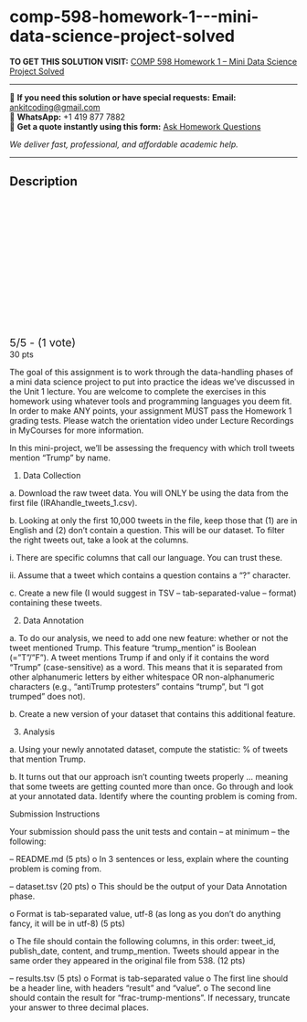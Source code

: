 # comp-598-homework-1---mini-data-science-project-solved
**TO GET THIS SOLUTION VISIT:** [COMP 598 Homework 1 – Mini Data Science Project Solved](https://www.ankitcodinghub.com/product/comp-598-homework-1-mini-data-science-project-solved/)


---

📩 **If you need this solution or have special requests:** **Email:** ankitcoding@gmail.com  
📱 **WhatsApp:** +1 419 877 7882  
📄 **Get a quote instantly using this form:** [Ask Homework Questions](https://www.ankitcodinghub.com/services/ask-homework-questions/)

*We deliver fast, professional, and affordable academic help.*

---

<h2>Description</h2>



<div class="kk-star-ratings kksr-auto kksr-align-center kksr-valign-top" data-payload="{&quot;align&quot;:&quot;center&quot;,&quot;id&quot;:&quot;110759&quot;,&quot;slug&quot;:&quot;default&quot;,&quot;valign&quot;:&quot;top&quot;,&quot;ignore&quot;:&quot;&quot;,&quot;reference&quot;:&quot;auto&quot;,&quot;class&quot;:&quot;&quot;,&quot;count&quot;:&quot;1&quot;,&quot;legendonly&quot;:&quot;&quot;,&quot;readonly&quot;:&quot;&quot;,&quot;score&quot;:&quot;5&quot;,&quot;starsonly&quot;:&quot;&quot;,&quot;best&quot;:&quot;5&quot;,&quot;gap&quot;:&quot;4&quot;,&quot;greet&quot;:&quot;Rate this product&quot;,&quot;legend&quot;:&quot;5\/5 - (1 vote)&quot;,&quot;size&quot;:&quot;24&quot;,&quot;title&quot;:&quot;COMP 598 Homework 1 – Mini Data Science Project Solved&quot;,&quot;width&quot;:&quot;138&quot;,&quot;_legend&quot;:&quot;{score}\/{best} - ({count} {votes})&quot;,&quot;font_factor&quot;:&quot;1.25&quot;}">

<div class="kksr-stars">

<div class="kksr-stars-inactive">
            <div class="kksr-star" data-star="1" style="padding-right: 4px">


<div class="kksr-icon" style="width: 24px; height: 24px;"></div>
        </div>
            <div class="kksr-star" data-star="2" style="padding-right: 4px">


<div class="kksr-icon" style="width: 24px; height: 24px;"></div>
        </div>
            <div class="kksr-star" data-star="3" style="padding-right: 4px">


<div class="kksr-icon" style="width: 24px; height: 24px;"></div>
        </div>
            <div class="kksr-star" data-star="4" style="padding-right: 4px">


<div class="kksr-icon" style="width: 24px; height: 24px;"></div>
        </div>
            <div class="kksr-star" data-star="5" style="padding-right: 4px">


<div class="kksr-icon" style="width: 24px; height: 24px;"></div>
        </div>
    </div>

<div class="kksr-stars-active" style="width: 138px;">
            <div class="kksr-star" style="padding-right: 4px">


<div class="kksr-icon" style="width: 24px; height: 24px;"></div>
        </div>
            <div class="kksr-star" style="padding-right: 4px">


<div class="kksr-icon" style="width: 24px; height: 24px;"></div>
        </div>
            <div class="kksr-star" style="padding-right: 4px">


<div class="kksr-icon" style="width: 24px; height: 24px;"></div>
        </div>
            <div class="kksr-star" style="padding-right: 4px">


<div class="kksr-icon" style="width: 24px; height: 24px;"></div>
        </div>
            <div class="kksr-star" style="padding-right: 4px">


<div class="kksr-icon" style="width: 24px; height: 24px;"></div>
        </div>
    </div>
</div>


<div class="kksr-legend" style="font-size: 19.2px;">
            5/5 - (1 vote)    </div>
    </div>
30 pts

The goal of this assignment is to work through the data-handling phases of a mini data science project to put into practice the ideas we’ve discussed in the Unit 1 lecture. You are welcome to complete the exercises in this homework using whatever tools and programming languages you deem fit. In order to make ANY points, your assignment MUST pass the Homework 1 grading tests. Please watch the orientation video under Lecture Recordings in MyCourses for more information.

In this mini-project, we’ll be assessing the frequency with which troll tweets mention “Trump” by name.

1. Data Collection

a. Download the raw tweet data. You will ONLY be using the data from the first file (IRAhandle_tweets_1.csv).

b. Looking at only the first 10,000 tweets in the file, keep those that (1) are in English and (2) don’t contain a question. This will be our dataset. To filter the right tweets out, take a look at the columns.

i. There are specific columns that call our language. You can trust these.

ii. Assume that a tweet which contains a question contains a “?” character.

c. Create a new file (I would suggest in TSV – tab-separated-value – format) containing these tweets.

2. Data Annotation

a. To do our analysis, we need to add one new feature: whether or not the tweet mentioned Trump. This feature “trump_mention” is Boolean (=”T”/”F”). A tweet mentions Trump if and only if it contains the word “Trump” (case-sensitive) as a word. This means that it is separated from other alphanumeric letters by either whitespace OR non-alphanumeric characters (e.g., “antiTrump protesters” contains “trump”, but “I got trumped” does not).

b. Create a new version of your dataset that contains this additional feature.

3. Analysis

a. Using your newly annotated dataset, compute the statistic: % of tweets that mention Trump.

b. It turns out that our approach isn’t counting tweets properly … meaning that some tweets are getting counted more than once. Go through and look at your annotated data. Identify where the counting problem is coming from.

Submission Instructions

Your submission should pass the unit tests and contain – at minimum – the following:

– README.md (5 pts) o In 3 sentences or less, explain where the counting problem is coming from.

– dataset.tsv (20 pts) o This should be the output of your Data Annotation phase.

o Format is tab-separated value, utf-8 (as long as you don’t do anything fancy, it will be in utf-8) (5 pts)

o The file should contain the following columns, in this order: tweet_id, publish_date, content, and trump_mention. Tweets should appear in the same order they appeared in the original file from 538. (12 pts)

– results.tsv (5 pts) o Format is tab-separated value o The first line should be a header line, with headers “result” and “value”. o The second line should contain the result for “frac-trump-mentions”. If necessary, truncate your answer to three decimal places.
